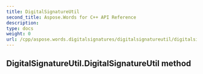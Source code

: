 ```yaml
---
title: DigitalSignatureUtil
second_title: Aspose.Words for C++ API Reference
description: 
type: docs
weight: 0
url: /cpp/aspose.words.digitalsignatures/digitalsignatureutil/digitalsignatureutil/
---
```

## DigitalSignatureUtil.DigitalSignatureUtil method




